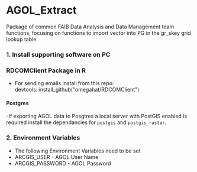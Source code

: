 # AGOL_Extract
Package of common FAIB Data Analysis and Data Management team functions, focusing on functions to import vector into PG in the gr_skey grid lookup table.

### 1. Install supporting software on PC

### RDCOMClient Package in R 
  - For sending emails 
  install from this repo: devtools::install_github("omegahat/RDCOMClient")

#### Postgres
 -If exporting AGOL data to Posgtres a local server with PostGIS enabled is required install the dependancies for `postgis` and `postgis_raster`. 

### 2. Environment Variables 
  - The following Environment Variables need to be set
  - ARCGIS_USER - AGOL User Name
  - ARCGIS_PASSWORD - AGOL Password




